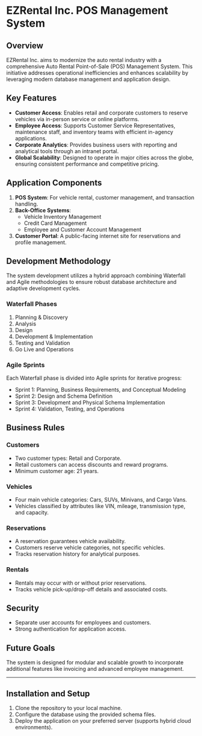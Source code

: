 
# EZRental Inc. POS Management System

## Overview
EZRental Inc. aims to modernize the auto rental industry with a comprehensive Auto Rental Point-of-Sale (POS) Management System. This initiative addresses operational inefficiencies and enhances scalability by leveraging modern database management and application design.

## Key Features
- **Customer Access**: Enables retail and corporate customers to reserve vehicles via in-person service or online platforms.
- **Employee Access**: Supports Customer Service Representatives, maintenance staff, and inventory teams with efficient in-agency applications.
- **Corporate Analytics**: Provides business users with reporting and analytical tools through an intranet portal.
- **Global Scalability**: Designed to operate in major cities across the globe, ensuring consistent performance and competitive pricing.

## Application Components
1. **POS System**: For vehicle rental, customer management, and transaction handling.
2. **Back-Office Systems**:
   - Vehicle Inventory Management
   - Credit Card Management
   - Employee and Customer Account Management
3. **Customer Portal**: A public-facing internet site for reservations and profile management.

## Development Methodology
The system development utilizes a hybrid approach combining Waterfall and Agile methodologies to ensure robust database architecture and adaptive development cycles.

### Waterfall Phases
1. Planning & Discovery
2. Analysis
3. Design
4. Development & Implementation
5. Testing and Validation
6. Go Live and Operations

### Agile Sprints
Each Waterfall phase is divided into Agile sprints for iterative progress:
- Sprint 1: Planning, Business Requirements, and Conceptual Modeling
- Sprint 2: Design and Schema Definition
- Sprint 3: Development and Physical Schema Implementation
- Sprint 4: Validation, Testing, and Operations

## Business Rules
### Customers
- Two customer types: Retail and Corporate.
- Retail customers can access discounts and reward programs.
- Minimum customer age: 21 years.

### Vehicles
- Four main vehicle categories: Cars, SUVs, Minivans, and Cargo Vans.
- Vehicles classified by attributes like VIN, mileage, transmission type, and capacity.

### Reservations
- A reservation guarantees vehicle availability.
- Customers reserve vehicle categories, not specific vehicles.
- Tracks reservation history for analytical purposes.

### Rentals
- Rentals may occur with or without prior reservations.
- Tracks vehicle pick-up/drop-off details and associated costs.

## Security
- Separate user accounts for employees and customers.
- Strong authentication for application access.

## Future Goals
The system is designed for modular and scalable growth to incorporate additional features like invoicing and advanced employee management.

---

## Installation and Setup
1. Clone the repository to your local machine.
2. Configure the database using the provided schema files.
3. Deploy the application on your preferred server (supports hybrid cloud environments).

